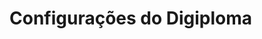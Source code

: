 ﻿# Configurações do Digiploma

<!-- link to version in English -->
<div data-alt-locales="en-us"></div>